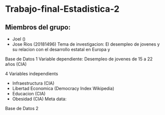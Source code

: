 # Trabajo-final-Estadistica-2

## Miembros del grupo:
 + Joel ()
 + Jose Rios (20181496)
Tema de investigacion: El desempleo de jovenes y su relacion con el desarrollo estatal en Europa y



Base de Datos 1 
Variable dependiente: Desempleo de jovenes de 15 a 22 años (CIA)

4 Variables independients
 + Infraestructura (CIA)
 + Libertad Economica (Democracy Index Wikipedia)
 + Educacion (CIA)
 + Obesidad (CIA)
Meta data:

Base de Datos 2

